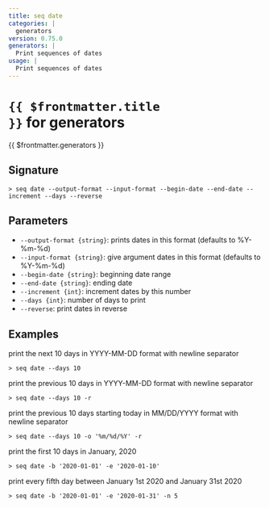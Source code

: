 ```yaml
---
title: seq date
categories: |
  generators
version: 0.75.0
generators: |
  Print sequences of dates
usage: |
  Print sequences of dates
---
```


# <code>{{ $frontmatter.title }}</code> for generators

<div class='command-title'>{{ $frontmatter.generators }}</div>

## Signature

```> seq date --output-format --input-format --begin-date --end-date --increment --days --reverse```

## Parameters

 -  `--output-format {string}`: prints dates in this format (defaults to %Y-%m-%d)
 -  `--input-format {string}`: give argument dates in this format (defaults to %Y-%m-%d)
 -  `--begin-date {string}`: beginning date range
 -  `--end-date {string}`: ending date
 -  `--increment {int}`: increment dates by this number
 -  `--days {int}`: number of days to print
 -  `--reverse`: print dates in reverse

## Examples

print the next 10 days in YYYY-MM-DD format with newline separator
```shell
> seq date --days 10
```

print the previous 10 days in YYYY-MM-DD format with newline separator
```shell
> seq date --days 10 -r
```

print the previous 10 days starting today in MM/DD/YYYY format with newline separator
```shell
> seq date --days 10 -o '%m/%d/%Y' -r
```

print the first 10 days in January, 2020
```shell
> seq date -b '2020-01-01' -e '2020-01-10'
```

print every fifth day between January 1st 2020 and January 31st 2020
```shell
> seq date -b '2020-01-01' -e '2020-01-31' -n 5
```
